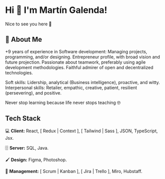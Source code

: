 
# Hi 👋 I'm Martín Galenda!

Nice to see you here 🤙



## 🤵 About Me

+9 years of experience in Software development: Managing projects, programming, and/or designing. 
Entrepreneur profile, with broad vision and future projection. Passionate about teamwork, preferably using agile development methodologies.
Faithful admirer of open and decentralized technologies.

Soft skills: Lidership, analytical (Business intelligence), proactive, and witty.
Interpersonal skills: Retailer, empathic, creative, patient, resilient (persevering), and positive. 

Never stop learning because life never stops teaching 🤓


## Tech Stack

💻 **Client:** React, [ Redux | Context ], [ Tailwind | Sass ], JSON, TypeScript, Jsx.

🗄️ **Server:** SQL, Java.

🖌️ **Design:** Figma, Photoshop.

📅 **Management:** [ Scrum | Kanban ], [ Jira | Trello ], Miro, Hubstaff.
